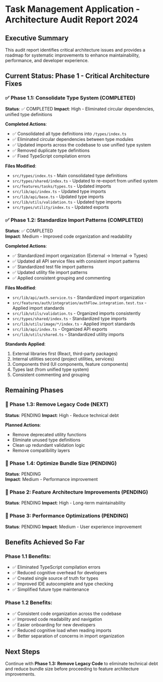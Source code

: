 
# Task Management Application - Architecture Audit Report 2024

## Executive Summary

This audit report identifies critical architecture issues and provides a roadmap for systematic improvements to enhance maintainability, performance, and developer experience.

## Current Status: Phase 1 - Critical Architecture Fixes

### ✅ Phase 1.1: Consolidate Type System (COMPLETED)
**Status**: ✅ COMPLETED
**Impact**: High - Eliminated circular dependencies, unified type definitions

**Completed Actions**:
- ✅ Consolidated all type definitions into `/types/index.ts`
- ✅ Eliminated circular dependencies between type modules
- ✅ Updated imports across the codebase to use unified type system
- ✅ Removed duplicate type definitions
- ✅ Fixed TypeScript compilation errors

**Files Modified**:
- `src/types/index.ts` - Main consolidated type definitions
- `src/types/shared/index.ts` - Updated to re-export from unified system
- `src/features/tasks/types.ts` - Updated imports
- `src/lib/api/index.ts` - Updated type imports
- `src/lib/api/base.ts` - Updated type imports
- `src/lib/utils/validation.ts` - Updated type imports
- `src/types/utility/index.ts` - Updated exports

### ✅ Phase 1.2: Standardize Import Patterns (COMPLETED)
**Status**: ✅ COMPLETED  
**Impact**: Medium - Improved code organization and readability

**Completed Actions**:
- ✅ Standardized import organization (External → Internal → Types)
- ✅ Updated all API service files with consistent import patterns
- ✅ Standardized test file import patterns
- ✅ Updated utility file import patterns
- ✅ Applied consistent grouping and commenting

**Files Modified**:
- `src/lib/api/auth.service.ts` - Standardized import organization
- `src/features/auth/integration/authFlow.integration.test.tsx` - Applied import standards
- `src/lib/utils/validation.ts` - Organized imports consistently  
- `src/types/shared/index.ts` - Standardized type imports
- `src/lib/utils/image/*/index.ts` - Applied import standards
- `src/lib/api/index.ts` - Organized API exports
- `src/lib/utils/shared.ts` - Standardized utility imports

**Standards Applied**:
1. External libraries first (React, third-party packages)
2. Internal utilities second (project utilities, services)
3. Components third (UI components, feature components)
4. Types last (from unified type system)
5. Consistent commenting and grouping

## Remaining Phases

### 🔄 Phase 1.3: Remove Legacy Code (NEXT)
**Status**: PENDING
**Impact**: High - Reduce technical debt

**Planned Actions**:
- Remove deprecated utility functions
- Eliminate unused type definitions
- Clean up redundant validation logic
- Remove compatibility layers

### 🔄 Phase 1.4: Optimize Bundle Size (PENDING)
**Status**: PENDING  
**Impact**: Medium - Performance improvement

### 🔄 Phase 2: Feature Architecture Improvements (PENDING)
**Status**: PENDING
**Impact**: High - Long-term maintainability

### 🔄 Phase 3: Performance Optimizations (PENDING)
**Status**: PENDING
**Impact**: Medium - User experience improvement

## Benefits Achieved So Far

### Phase 1.1 Benefits:
- ✅ Eliminated TypeScript compilation errors
- ✅ Reduced cognitive overhead for developers
- ✅ Created single source of truth for types
- ✅ Improved IDE autocomplete and type checking
- ✅ Simplified future type maintenance

### Phase 1.2 Benefits:
- ✅ Consistent code organization across the codebase
- ✅ Improved code readability and navigation
- ✅ Easier onboarding for new developers
- ✅ Reduced cognitive load when reading imports
- ✅ Better separation of concerns in import organization

## Next Steps

Continue with **Phase 1.3: Remove Legacy Code** to eliminate technical debt and reduce bundle size before proceeding to feature architecture improvements.
